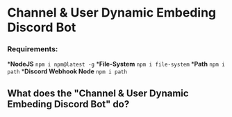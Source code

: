 # Channel & User Dynamic Embeding Discord Bot

### Requirements:
***NodeJS**
```npm i npm@latest -g```
***File-System**
```npm i file-system```
***Path**
```npm i path```
***Discord Webhook Node**
```npm i path```

## What does the "Channel & User Dynamic Embeding Discord Bot" do?
